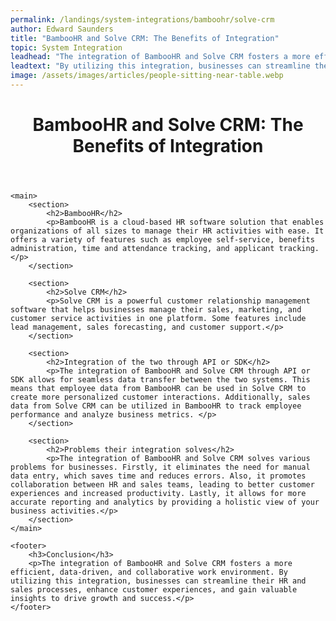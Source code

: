 ```yaml
---
permalink: /landings/system-integrations/bamboohr/solve-crm
author: Edward Saunders
title: "BambooHR and Solve CRM: The Benefits of Integration"
topic: System Integration
leadhead: "The integration of BambooHR and Solve CRM fosters a more efficient, data-driven, and collaborative work environment"
leadtext: "By utilizing this integration, businesses can streamline their HR and sales processes, enhance customer experiences, and gain valuable insights to drive growth and success."
image: /assets/images/articles/people-sitting-near-table.webp
---
```

<div class="arttext">	<header>
		<h1>BambooHR and Solve CRM: The Benefits of Integration</h1>
	</header>
	
	<main>
		<section>
			<h2>BambooHR</h2>
			<p>BambooHR is a cloud-based HR software solution that enables organizations of all sizes to manage their HR activities with ease. It offers a variety of features such as employee self-service, benefits administration, time and attendance tracking, and applicant tracking.</p>
		</section>
		
		<section>
			<h2>Solve CRM</h2>
			<p>Solve CRM is a powerful customer relationship management software that helps businesses manage their sales, marketing, and customer service activities in one platform. Some features include lead management, sales forecasting, and customer support.</p>
		</section>
		
		<section>
			<h2>Integration of the two through API or SDK</h2>
			<p>The integration of BambooHR and Solve CRM through API or SDK allows for seamless data transfer between the two systems. This means that employee data from BambooHR can be used in Solve CRM to create more personalized customer interactions. Additionally, sales data from Solve CRM can be utilized in BambooHR to track employee performance and analyze business metrics. </p>
		</section>
		
		<section>
			<h2>Problems their integration solves</h2>
			<p>The integration of BambooHR and Solve CRM solves various problems for businesses. Firstly, it eliminates the need for manual data entry, which saves time and reduces errors. Also, it promotes collaboration between HR and sales teams, leading to better customer experiences and increased productivity. Lastly, it allows for more accurate reporting and analytics by providing a holistic view of your business activities.</p>
		</section>
	</main>
	
	<footer>
		<h3>Conclusion</h3>
		<p>The integration of BambooHR and Solve CRM fosters a more efficient, data-driven, and collaborative work environment. By utilizing this integration, businesses can streamline their HR and sales processes, enhance customer experiences, and gain valuable insights to drive growth and success.</p>
	</footer>
</div>